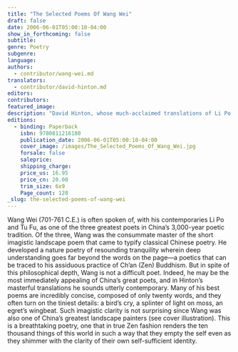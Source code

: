 ```yaml
---
title: "The Selected Poems Of Wang Wei"
draft: false
date: 2006-06-01T05:00:10-04:00
show_in_forthcoming: false
subtitle:
genre: Poetry
subgenre:
language:
authors:
  - contributor/wang-wei.md
translators:
  - contributor/david-hinton.md
editors:
contributors:
featured_image:
description: "David Hinton, whose much-acclaimed translations of Li Po and Tu Fu have become classics, now completes the triumvirate of China's greatest poets with The Selected Poems of Wang Wei. "
editions:
  - binding: Paperback
    isbn: 9780811216180
    publication_date: 2006-06-01T05:00:10-04:00
    cover_image: /images/The_Selected_Poems_Of_Wang_Wei.jpg
    forsale: false
    saleprice:
    shipping_charge:
    price_us: 16.95
    price_cn: 20.00
    trim_size: 6x9
    Page_count: 128
_slug: the-selected-poems-of-wang-wei
---
```


Wang Wei (701-761 C.E.) is often spoken of, with his contemporaries Li Po and Tu Fu, as one of the three greatest poets in China’s 3,000-year poetic tradition. Of the three, Wang was the consummate master of the short imagistic landscape poem that came to typify classical Chinese poetry. He developed a nature poetry of resounding tranquility wherein deep understanding goes far beyond the words on the page—a poetics that can be traced to his assiduous practice of Ch’an (Zen) Buddhism. But in spite of this philosophical depth, Wang is not a difficult poet. Indeed, he may be the most immediately appealing of China’s great poets, and in Hinton’s masterful translations he sounds utterly contemporary. Many of his best poems are incredibly concise, composed of only twenty words, and they often turn on the tiniest details: a bird’s cry, a splinter of light on moss, an egret’s wingbeat. Such imagistic clarity is not surprising since Wang was also one of China’s greatest landscape painters (see cover illustration). This is a breathtaking poetry, one that in true Zen fashion renders the ten thousand things of this world in such a way that they empty the self even as they shimmer with the clarity of their own self-sufficient identity.

